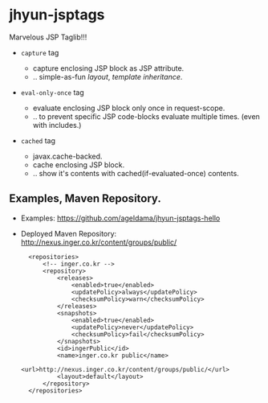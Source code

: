 jhyun-jsptags
=============


Marvelous JSP Taglib!!!


* `capture` tag
  * capture enclosing JSP block as JSP attribute.
  * .. simple-as-fun *layout*, *template inheritance*. 
  
* `eval-only-once` tag
  * evaluate enclosing JSP block only once in request-scope.
  * .. to prevent specific JSP code-blocks evaluate multiple times. (even with includes.) 
  
* `cached` tag
  * javax.cache-backed.
  * cache enclosing JSP block.
  * .. show it's contents with cached(if-evaluated-once) contents.


Examples, Maven Repository.
--------------------------- 

* Examples: https://github.com/ageldama/jhyun-jsptags-hello

* Deployed Maven Repository: http://nexus.inger.co.kr/content/groups/public/

		<repositories>
			<!-- inger.co.kr -->
			<repository>
				<releases>
					<enabled>true</enabled>
					<updatePolicy>always</updatePolicy>
					<checksumPolicy>warn</checksumPolicy>
				</releases>
				<snapshots>
					<enabled>true</enabled>
					<updatePolicy>never</updatePolicy>
					<checksumPolicy>fail</checksumPolicy>
				</snapshots>
				<id>ingerPublic</id>
				<name>inger.co.kr public</name>
				<url>http://nexus.inger.co.kr/content/groups/public/</url>
				<layout>default</layout>
			</repository>
		</repositories>

